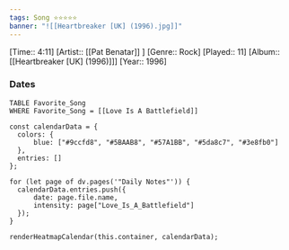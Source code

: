```yaml
---
tags: Song ⭐⭐⭐⭐⭐ 
banner: "![[Heartbreaker [UK] (1996).jpg]]"
---
```

[Time:: 4:11]
[Artist:: [[Pat Benatar]] ]
[Genre:: Rock]
[Played:: 11]
[Album:: [[Heartbreaker [UK] (1996)]]]
[Year:: 1996]
### Dates
````dataview
TABLE Favorite_Song
WHERE Favorite_Song = [[Love Is A Battlefield]]
````

  ```dataviewjs
const calendarData = { 
	colors: { 
		blue: ["#9ccfd8", "#5BAAB8", "#57A1BB", "#5da8c7", "#3e8fb0"] 
	}, 
	entries: [] 
}; 

for (let page of dv.pages('"Daily Notes"')) { 
	calendarData.entries.push({ 
		date: page.file.name, 
		intensity: page["Love_Is_A_Battlefield"]
	}); 
} 

renderHeatmapCalendar(this.container, calendarData);
```
